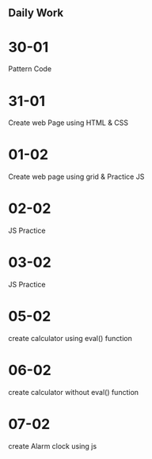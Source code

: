 ## Daily Work

# 30-01
Pattern Code

# 31-01
Create web Page using HTML & CSS

# 01-02
Create web page using grid & Practice JS

# 02-02
JS Practice

# 03-02
JS Practice

# 05-02
create calculator using eval() function

# 06-02
create calculator without eval() function

# 07-02
create Alarm clock using js